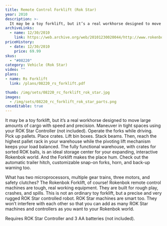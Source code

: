 ```yaml
---
title: Remote Control Forklift (Rok Star)
year: 2010
description: >-
  It may be a toy forklift, but it’s a real workhorse designed to move large amounts of cargo with speed and precision. Maneuver in tight spaces using your ROK Star Controller (not included). Operate the forks while driving. Pick up pallets. Place crates. Lift bin boxes. Stack beams. Then, reach the highest pallet rack in your warehouse while the pivoting lift mechanism keeps your load balanced.
archiveLinks:
  - name: 12/30/2010
    link: https://web.archive.org/web/20101230020044/http://www.rokenbok.com/estore/machines/remote-control-forklift
priceHistory:
  - date: 12/30/2010
    price: 69.99
skus:
  - "#08220"
category: Vehicle (Rok Star)
video: ""
plans:
- name: Rs Forklift
  link: /plans/08220_rs_forklift.pdf

thumb: /img/sets/08220_rc_forklift_rok_star.jpg
images:
  - /img/sets/08220_rc_forklift_rok_star_parts.png
cmseditable: true
---
```

It may be a toy forklift, but it’s a real workhorse designed to move large amounts of cargo with speed and precision. Maneuver in tight spaces using your ROK Star Controller (not included). Operate the forks while driving. Pick up pallets. Place crates. Lift bin boxes. Stack beams. Then, reach the highest pallet rack in your warehouse while the pivoting lift mechanism keeps your load balanced. The fully functional warehouse, with crates for sorted ROK balls, is an ideal storage center for your expanding, interactive Rokenbok world. And the Forklift makes the place hum. Check out the automatic trailer hitch, customizable snap-on forks, horn, and back-up warning too.

What has two microprocessors, multiple gear trains, three motors, and safety clutches?  The Rokenbok Forklift, of course!  Rokenbok remote control machines are tough, real working equipment.  They are built for rough play, crashes, and spills.  This is not an ordinary toy forklift, but a precise and very rugged ROK Star controlled robot. ROK Star machines are smart too. They won’t interfere with each other so that you can add as many ROK Star machines and controllers as you want to your Rokenbok world.

Requires ROK Star Controller and 3 AA batteries (not included).
